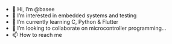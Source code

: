 - 👋 Hi, I’m @basee
- 👀 I’m interested in embedded systems and testing
- 🌱 I’m currently learning C, Python & Flutter
- 💞️ I’m looking to collaborate on microcontroller programming...
- 📫 How to reach me 

<!---
basee35/basee35 is a ✨ special ✨ repository because its `README.md` (this file) appears on your GitHub profile.
You can click the Preview link to take a look at your changes.
--->
